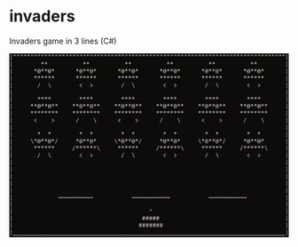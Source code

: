 # invaders

Invaders game in 3 lines (C#)

![Invaders](https://github.com/mynameco/invaders/blob/main/Invaders.webp?raw=true)